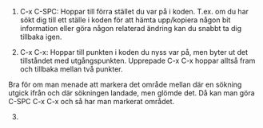 1. C-x C-SPC: Hoppar till förra stället du var på i koden. T.ex. om du
  har sökt dig till ett ställe i koden för att hämta upp/kopiera någon
  bit information eller göra någon relaterad ändring kan du snabbt ta
  dig tillbaka igen.

2. C-x C-x: Hoppar till punkten i koden du nyss var på, men byter ut
  det tillståndet med utgångspunkten. Upprepade C-x C-x hoppar alltså
  fram och tillbaka mellan två punkter.

  Bra för om man menade att markera det område mellan där en sökning
  utgick ifrån och där sökningen landade, men glömde det. Då kan man
  göra C-SPC C-x C-x och så har man markerat området.

3.
